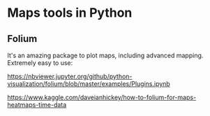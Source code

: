 # Maps tools in Python

## Folium

It's an amazing package to plot maps, including advanced mapping. Extremely easy to use:

https://nbviewer.jupyter.org/github/python-visualization/folium/blob/master/examples/Plugins.ipynb

https://www.kaggle.com/daveianhickey/how-to-folium-for-maps-heatmaps-time-data


